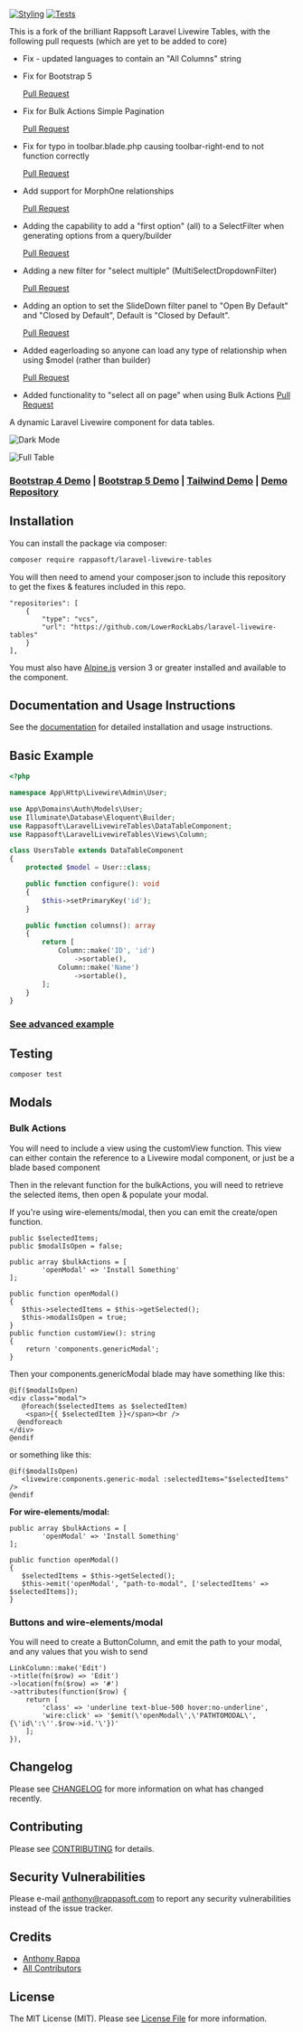 [![Styling](https://github.com/LowerRockLabs/laravel-livewire-tables/actions/workflows/php-cs-fixer.yml/badge.svg)](https://github.com/LowerRockLabs/laravel-livewire-tables/actions/workflows/php-cs-fixer.yml)
[![Tests](https://github.com/LowerRockLabs/laravel-livewire-tables/actions/workflows/run-tests.yml/badge.svg)](https://github.com/LowerRockLabs/laravel-livewire-tables/actions/workflows/run-tests.yml)

This is a fork of the brilliant Rappsoft Laravel Livewire Tables, with the following pull requests (which are yet to be added to core)

* Fix - updated languages to contain an "All Columns" string
* Fix for Bootstrap 5
  
  [Pull Request](https://github.com/rappasoft/laravel-livewire-tables/pull/994)
* Fix for Bulk Actions Simple Pagination 
 
  [Pull Request](https://github.com/rappasoft/laravel-livewire-tables/pull/1015)
* Fix for typo in toolbar.blade.php causing toolbar-right-end to not function correctly 
 
  [Pull Request](https://github.com/rappasoft/laravel-livewire-tables/pull/1015)
* Add support for MorphOne relationships
  
  [Pull Request](https://github.com/rappasoft/laravel-livewire-tables/pull/844)
* Adding the capability to add a "first option" (all) to a SelectFilter when generating options from a query/builder 
 
  [Pull Request](https://github.com/rappasoft/laravel-livewire-tables/pull/1016)
* Adding a new filter for "select multiple" (MultiSelectDropdownFilter) 

  [Pull Request](https://github.com/rappasoft/laravel-livewire-tables/pull/1011)
* Adding an option to set the SlideDown filter panel to "Open By Default" and "Closed by Default", Default is "Closed by Default". 
 
  [Pull Request](https://github.com/rappasoft/laravel-livewire-tables/pull/1017)
* Added eagerloading so anyone can load any type of relationship when using $model (rather than builder) 

  [Pull Request](https://github.com/rappasoft/laravel-livewire-tables/pull/943)

* Added functionality to "select all on page" when using Bulk Actions
  [Pull Request](https://github.com/rappasoft/laravel-livewire-tables/pull/1023)

A dynamic Laravel Livewire component for data tables.

![Dark Mode](https://imgur.com/QoEdC7n.png)

![Full Table](https://i.imgur.com/2kfibjR.png)

### [Bootstrap 4 Demo](https://tables.laravel-boilerplate.com/bootstrap-4) | [Bootstrap 5 Demo](https://tables.laravel-boilerplate.com/bootstrap-5) | [Tailwind Demo](https://tables.laravel-boilerplate.com/tailwind) | [Demo Repository](https://github.com/rappasoft/laravel-livewire-tables-demo)

## Installation

You can install the package via composer:

``` bash
composer require rappasoft/laravel-livewire-tables
```

You will then need to amend your composer.json to include this repository to get the fixes & features included in this repo.
```
"repositories": [
    {
        "type": "vcs",
        "url": "https://github.com/LowerRockLabs/laravel-livewire-tables"
    }
],
```
You must also have [Alpine.js](https://alpinejs.dev) version 3 or greater installed and available to the component.

## Documentation and Usage Instructions

See the [documentation](https://rappasoft.com/docs/laravel-livewire-tables) for detailed installation and usage instructions.

## Basic Example

```php
<?php

namespace App\Http\Livewire\Admin\User;

use App\Domains\Auth\Models\User;
use Illuminate\Database\Eloquent\Builder;
use Rappasoft\LaravelLivewireTables\DataTableComponent;
use Rappasoft\LaravelLivewireTables\Views\Column;

class UsersTable extends DataTableComponent
{
    protected $model = User::class;

    public function configure(): void
    {
        $this->setPrimaryKey('id');
    }

    public function columns(): array
    {
        return [
            Column::make('ID', 'id')
                ->sortable(),
            Column::make('Name')
                ->sortable(),
        ];
    }
}

```

### [See advanced example](https://rappasoft.com/docs/laravel-livewire-tables/v2/examples/advanced-example)

## Testing

```bash
composer test
```

## Modals

### Bulk Actions
You will need to include a view using the customView function.  This view can either contain the reference to a Livewire modal component, or just be a blade based component

Then in the relevant function for the bulkActions, you will need to retrieve the selected items, then open & populate your modal.

If you're using wire-elements/modal, then you can emit the create/open function.

```
public $selectedItems;
public $modalIsOpen = false;

public array $bulkActions = [
        'openModal' => 'Install Something'
];

public function openModal()
{
   $this->selectedItems = $this->getSelected();
   $this->modalIsOpen = true;
}
public function customView(): string
{
    return 'components.genericModal';
}
```
Then your components.genericModal blade may have something like this:
```
@if($modalIsOpen)
<div class="modal">
   @foreach($selectedItems as $selectedItem)
    <span>{{ $selectedItem }}</span><br />
  @endforeach
</div>
@endif
```
or something like this:
```
@if($modalIsOpen)
   <livewire:components.generic-modal :selectedItems="$selectedItems" />
@endif
```

**For wire-elements/modal:**
```
public array $bulkActions = [
        'openModal' => 'Install Something'
];

public function openModal()
{
   $selectedItems = $this->getSelected();
   $this->emit('openModal', "path-to-modal", ['selectedItems' => $selectedItems]);
}
```
### Buttons and wire-elements/modal
You will need to create a ButtonColumn, and emit the path to your modal, and any values that you wish to send
```
LinkColumn::make('Edit')
->title(fn($row) => 'Edit')
->location(fn($row) => '#')
->attributes(function($row) {
    return [
        'class' => 'underline text-blue-500 hover:no-underline',
        'wire:click' => '$emit(\'openModal\',\'PATHTOMODAL\', {\'id\':\''.$row->id.'\'})'
    ];
}),
```

## Changelog

Please see [CHANGELOG](CHANGELOG.md) for more information on what has changed recently.

## Contributing

Please see [CONTRIBUTING](.github/CONTRIBUTING.md) for details.

## Security Vulnerabilities

Please e-mail anthony@rappasoft.com to report any security vulnerabilities instead of the issue tracker.

## Credits

- [Anthony Rappa](https://github.com/rappasoft)
- [All Contributors](../../contributors)

## License

The MIT License (MIT). Please see [License File](LICENSE.md) for more information.
